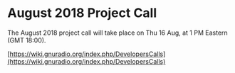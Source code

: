 
# August 2018 Project Call

The August 2018 project call will take place on Thu 16 Aug, at 1 PM Eastern (GMT 18:00).

[https://wiki.gnuradio.org/index.php/DevelopersCalls](https://wiki.gnuradio.org/index.php/DevelopersCalls)
